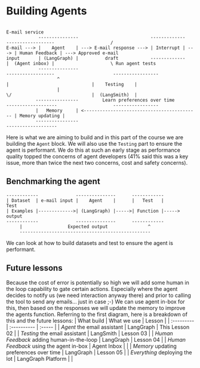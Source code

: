# Building Agents
```
                                                                                                                 E-mail service
            ---------------                           -------------      ------------------                     /
E-mail ---> |    Agent    | ---> E-mail response ---> | Interrupt | ---> | Human Feedback | ---> Approved e-mail
input       | (LangGraph) |          draft            -------------      |  (Agent inbox) |                     \ Run agent tests
            ---------------                                              ------------------                      -----------------
                   ^                                                             |                               |    Testing    |
                   |                                                             \/                              |  (LangSmith)  |
           ----------------         Learn preferences over time          -------------------                     -----------------
           |   Memory     | <------------------------------------------- | Memory updating |
           ----------------                                              -------------------
```
Here is what we are aiming to build and in this part of the course we are building the `Agent` block. We will also use the `Testing` part to ensure the agent is performant. We do this at such an early stage as performance quality topped the concerns of agent developers (41% said this was a key issue, more than twice the next two concerns, cost and safety concerns).

## Benchmarking the agent
```
------------              ---------------      ------------
| Dataset  | e-mail input |    Agent    |      |   Test   |        Test
| Examples |------------->| (LangGraph) |----->| Function |-----> output
------------              ---------------      ------------
     |                 Expected output               ^
     -------------------------------------------------
```
We can look at how to build datasets and test to ensure the agent is performant.
## Future lessons
Because the cost of error is potentially so high we will add some human in the loop capability to gate certain actions. Especially where the agent decides to notify us (we need interaction anyway there) and prior to calling the tool to send any emails... just in case ;-) We can use agent in-box for this, then based on the responses we will update the memory to improve the agents function. Referring to the first diagram, here is a breakdown of this and the future lessons:
| What build | What we use | Lesson |
| :--------- | :---------- | :----- |
| *Agent* the email assistant | LangGraph | This Lesson 02 |
| *Testing* the email assistant | LangSmith | Lesson 03 |
| *Human Feedback* adding human-in-the-loop | LangGraph | Lesson 04 |
| *Human Feedback* using the agent in-box | Agent Inbox | |
| *Memory* updating preferences over time | LangGraph | Lesson 05 |
| *Everything* deploying the lot | LangGraph Platform | |
